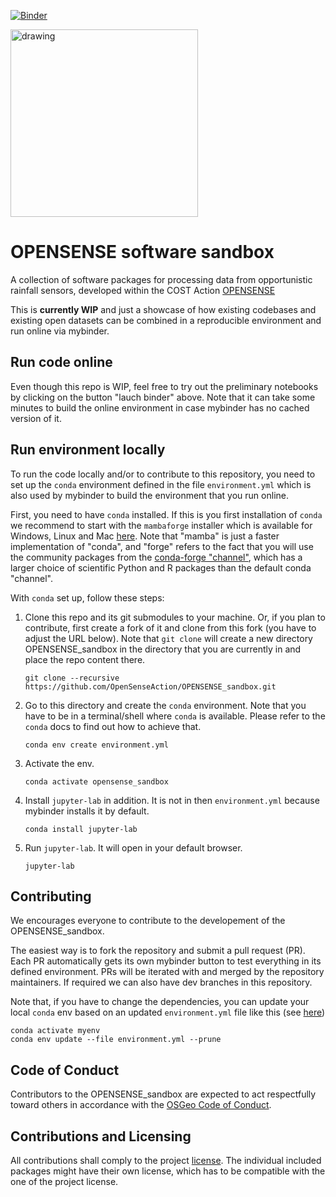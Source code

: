 [![Binder](https://mybinder.org/badge_logo.svg)](https://mybinder.org/v2/gh/OpenSenseAction/OPENSENSE_sandbox_environment/main?urlpath=git-pull?repo=https://github.com/OpenSenseAction/OPENSENSE_sandbox%26urlpath=lab/tree/OPENSENSE_sandbox/intro_to_R.ipynb%26branch=main)

<img src="https://user-images.githubusercontent.com/102827/174779884-a2fb0971-4850-4ad6-93eb-2c53b922b408.svg" alt="drawing" width="300"/>

# OPENSENSE software sandbox
A collection of software packages for processing data from opportunistic rainfall sensors, developed within the COST Action [OPENSENSE](https://opensenseaction.eu/)

This is **currently WIP** and just a showcase of how existing codebases and existing open datasets can be combined in a reproducible environment and run online via mybinder.

## Run code online

Even though this repo is WIP, feel free to try out the preliminary notebooks by clicking on the button "lauch binder" above. Note that it can take some minutes to build the online environment in case mybinder has no cached version of it.

## Run environment locally

To run the code locally and/or to contribute to this repository, you need to set up the `conda` environment defined in the file `environment.yml` which is also used by mybinder to build the environment that you run online.

First, you need to have `conda` installed. If this is you first installation of `conda` we recommend to start with the `mambaforge` installer which is available for Windows, Linux and Mac [here](https://github.com/conda-forge/miniforge#mambaforge). Note that "mamba" is just a faster implementation of "conda", and "forge" refers to the fact that you will use the community packages from the [conda-forge "channel"](https://conda-forge.org/), which has a  larger choice of scientific Python and R packages than the default conda "channel".

With `conda` set up, follow these steps:
1. Clone this repo and its git submodules to your machine. Or, if you plan to contribute, first create a fork of it and clone from this fork (you have to adjust the URL below). Note that `git clone` will create a new directory OPENSENSE_sandbox in the directory that you are currently in and place the repo content there.
   ```
   git clone --recursive https://github.com/OpenSenseAction/OPENSENSE_sandbox.git
   ```
2. Go to this directory and create the `conda` environment. Note that you have to be in a terminal/shell where `conda` is available. Please refer to the `conda` docs to find out how to achieve that.
   ```
   conda env create environment.yml
   ```
3. Activate the env.
   ```
   conda activate opensense_sandbox
   ```
4. Install `jupyter-lab` in addition. It is not in then `environment.yml` because mybinder installs it by default.
   ```
   conda install jupyter-lab
   ```
5. Run `jupyter-lab`. It will open in your default browser.
   ```
   jupyter-lab
   ```

## Contributing

We encourages everyone to contribute to the developement of the OPENSENSE_sandbox.

The easiest way is to fork the repository and submit a pull request (PR). Each PR automatically gets its own mybinder button to test everything in its defined environment. PRs will be iterated with and merged by the repository maintainers. If required we can also have dev branches in this repository.

Note that, if you have to change the dependencies, you can update your local `conda` env based on an updated `environment.yml` file like this (see [here](https://stackoverflow.com/a/43873901/356463))
```
conda activate myenv
conda env update --file environment.yml --prune
```

## Code of Conduct

Contributors to the OPENSENSE_sandbox are expected to act respectfully toward others in accordance with the [OSGeo Code of Conduct](http://www.osgeo.org/code_of_conduct).

## Contributions and Licensing

All contributions shall comply to the project [license](LICENSE). The individual included packages might have their own license, which has to be compatible with the one of the project license.

